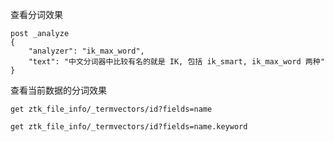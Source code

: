 

查看分词效果
```
post _analyze
{
    "analyzer": "ik_max_word",
    "text": "中文分词器中比较有名的就是 IK, 包括 ik_smart, ik_max_word 两种"
}
```

查看当前数据的分词效果
```$xslt
get ztk_file_info/_termvectors/id?fields=name

get ztk_file_info/_termvectors/id?fields=name.keyword
```
